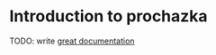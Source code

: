 # Introduction to prochazka

TODO: write [great documentation](http://jacobian.org/writing/what-to-write/)
